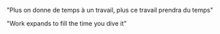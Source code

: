 "Plus on donne de temps à un travail, plus ce travail prendra du temps"

"Work expands to fill the time you dive it"